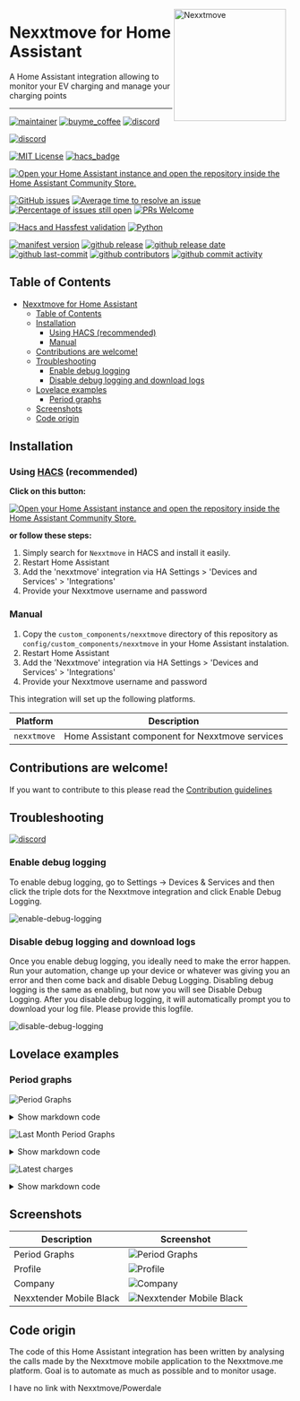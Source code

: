 <img src="https://github.com/geertmeersman/nexxtmove/raw/main/images/brand/logo.png"
     alt="Nexxtmove"
     align="right"
     style="width: 200px;margin-right: 10px;" />

# Nexxtmove for Home Assistant

A Home Assistant integration allowing to monitor your EV charging and manage your charging points

---

<!-- [START BADGES] -->
<!-- Please keep comment here to allow auto update -->

[![maintainer](https://img.shields.io/badge/maintainer-Geert%20Meersman-green?style=for-the-badge&logo=github)](https://github.com/geertmeersman)
[![buyme_coffee](https://img.shields.io/badge/Buy%20me%20an%20Omer-donate-yellow?style=for-the-badge&logo=buymeacoffee)](https://www.buymeacoffee.com/geertmeersman)
[![discord](https://img.shields.io/discord/1094331679327408320?style=for-the-badge&logo=discord)](https://discord.gg/PTpExQJsWA)

[![discord](http://invidget.switchblade.xyz/PTpExQJsWA)](https://discord.gg/PTpExQJsWA)

[![MIT License](https://img.shields.io/github/license/geertmeersman/nexxtmove?style=flat-square)](https://github.com/geertmeersman/nexxtmove/blob/master/LICENSE)
[![hacs_badge](https://img.shields.io/badge/HACS-Default-41BDF5.svg?style=flat-square)](https://github.com/hacs/integration)

[![Open your Home Assistant instance and open the repository inside the Home Assistant Community Store.](https://my.home-assistant.io/badges/hacs_repository.svg?style=flat-square)](https://my.home-assistant.io/redirect/hacs_repository/?owner=geertmeersman&repository=nexxtmove&category=integration)

[![GitHub issues](https://img.shields.io/github/issues/geertmeersman/nexxtmove)](https://github.com/geertmeersman/nexxtmove/issues)
[![Average time to resolve an issue](http://isitmaintained.com/badge/resolution/geertmeersman/nexxtmove.svg)](http://isitmaintained.com/project/geertmeersman/nexxtmove)
[![Percentage of issues still open](http://isitmaintained.com/badge/open/geertmeersman/nexxtmove.svg)](http://isitmaintained.com/project/geertmeersman/nexxtmove)
[![PRs Welcome](https://img.shields.io/badge/PRs-Welcome-brightgreen.svg)](https://github.com/geertmeersman/nexxtmove/pulls)

[![Hacs and Hassfest validation](https://github.com/geertmeersman/nexxtmove/actions/workflows/validate.yml/badge.svg)](https://github.com/geertmeersman/nexxtmove/actions/workflows/validate.yml)
[![Python](https://img.shields.io/badge/Python-FFD43B?logo=python)](https://github.com/geertmeersman/nexxtmove/search?l=python)

[![manifest version](https://img.shields.io/github/manifest-json/v/geertmeersman/nexxtmove/master?filename=custom_components%2Fnexxtmove%2Fmanifest.json)](https://github.com/geertmeersman/nexxtmove)
[![github release](https://img.shields.io/github/v/release/geertmeersman/nexxtmove?logo=github)](https://github.com/geertmeersman/nexxtmove/releases)
[![github release date](https://img.shields.io/github/release-date/geertmeersman/nexxtmove)](https://github.com/geertmeersman/nexxtmove/releases)
[![github last-commit](https://img.shields.io/github/last-commit/geertmeersman/nexxtmove)](https://github.com/geertmeersman/nexxtmove/commits)
[![github contributors](https://img.shields.io/github/contributors/geertmeersman/nexxtmove)](https://github.com/geertmeersman/nexxtmove/graphs/contributors)
[![github commit activity](https://img.shields.io/github/commit-activity/y/geertmeersman/nexxtmove?logo=github)](https://github.com/geertmeersman/nexxtmove/commits/main)

<!-- [END BADGES] -->

## Table of Contents

- [Nexxtmove for Home Assistant](#nexxtmove-for-home-assistant)
  - [Table of Contents](#table-of-contents)
  - [Installation](#installation)
    - [Using HACS (recommended)](#using-hacs-recommended)
    - [Manual](#manual)
  - [Contributions are welcome!](#contributions-are-welcome)
  - [Troubleshooting](#troubleshooting)
    - [Enable debug logging](#enable-debug-logging)
    - [Disable debug logging and download logs](#disable-debug-logging-and-download-logs)
  - [Lovelace examples](#lovelace-examples)
    - [Period graphs](#period-graphs)
  - [Screenshots](#screenshots)
  - [Code origin](#code-origin)

## Installation

### Using [HACS](https://hacs.xyz/) (recommended)

**Click on this button:**

[![Open your Home Assistant instance and open the repository inside the Home Assistant Community Store.](https://my.home-assistant.io/badges/hacs_repository.svg?style=flat-square)](https://my.home-assistant.io/redirect/hacs_repository/?owner=geertmeersman&repository=nexxtmove&category=integration)

**or follow these steps:**

1. Simply search for `Nexxtmove` in HACS and install it easily.
2. Restart Home Assistant
3. Add the 'nexxtmove' integration via HA Settings > 'Devices and Services' > 'Integrations'
4. Provide your Nexxtmove username and password

### Manual

1. Copy the `custom_components/nexxtmove` directory of this repository as `config/custom_components/nexxtmove` in your Home Assistant instalation.
2. Restart Home Assistant
3. Add the 'Nexxtmove' integration via HA Settings > 'Devices and Services' > 'Integrations'
4. Provide your Nexxtmove username and password

This integration will set up the following platforms.

| Platform    | Description                                     |
| ----------- | ----------------------------------------------- |
| `nexxtmove` | Home Assistant component for Nexxtmove services |

## Contributions are welcome!

If you want to contribute to this please read the [Contribution guidelines](CONTRIBUTING.md)

## Troubleshooting

[![discord](http://invidget.switchblade.xyz/PTpExQJsWA)](https://discord.gg/PTpExQJsWA)

### Enable debug logging

To enable debug logging, go to Settings -> Devices & Services and then click the triple dots for the Nexxtmove integration and click Enable Debug Logging.

![enable-debug-logging](https://raw.githubusercontent.com/geertmeersman/nexxtmove/main/images/screenshots/enable-debug-logging.gif)

### Disable debug logging and download logs

Once you enable debug logging, you ideally need to make the error happen. Run your automation, change up your device or whatever was giving you an error and then come back and disable Debug Logging. Disabling debug logging is the same as enabling, but now you will see Disable Debug Logging. After you disable debug logging, it will automatically prompt you to download your log file. Please provide this logfile.

![disable-debug-logging](https://raw.githubusercontent.com/geertmeersman/nexxtmove/main/images/screenshots/disable-debug-logging.gif)

## Lovelace examples

### Period graphs

![Period Graphs](https://github.com/geertmeersman/nexxtmove/raw/main/images/screenshots/period_graphs.png)

<details><summary>Show markdown code</summary>

**Replace &lt;username&gt; by your Nexxtmove username and &lt;deviceid&gt; by your Nexxtmove charging device id**

```
type: custom:config-template-card
variables:
  sensor:
    cost: sensor.nexxtmove_<username>_charging_device_<deviceid>_period_cost
    energy: sensor.nexxtmove_<username>_charging_device_<deviceid>_period_energy
    charges: sensor.nexxtmove_<username>_charging_device_<deviceid>_period_charges
entities:
  - ${sensor.cost}
  - ${sensor.energy}
  - ${sensor.charges}
card:
  type: vertical-stack
  cards:
    - type: custom:apexcharts-card
      apex_config:
        tooltip:
          enabled: true
          followCursor: true
          x:
            show: false
            format: MMMM yyyy
          'y':
            show: true
      graph_span: 1year
      header:
        standard_format: false
        show: true
        show_states: false
        title: ${'Nexxtmove costs for the past year €'}
      now:
        show: true
      series:
        - entity: ${sensor.cost}
          name: Home
          type: column
          color: 73C56C
          show:
            legend_value: false
          float_precision: 2
          data_generator: |
            return entity.attributes.dates.map((day, index) => {
              return [new Date(day), entity.attributes.values[index].home];
            });
        - entity: ${sensor.cost}
          name: Work
          type: column
          color: ff8d00
          show:
            legend_value: false
          float_precision: 2
          data_generator: |
            return entity.attributes.dates.map((day, index) => {
              return [new Date(day), entity.attributes.values[index].work];
            });
        - entity: ${sensor.cost}
          name: Payment
          type: column
          color: 00a8ff
          show:
            legend_value: false
          float_precision: 2
          data_generator: |
            return entity.attributes.dates.map((day, index) => {
              return [new Date(day), entity.attributes.values[index].payment];
            });
        - entity: ${sensor.cost}
          name: Guest
          type: column
          color: d100a0
          show:
            legend_value: false
          float_precision: 2
          data_generator: |
            return entity.attributes.dates.map((day, index) => {
              return [new Date(day), entity.attributes.values[index].guest];
            });
    - type: custom:apexcharts-card
      apex_config:
        tooltip:
          enabled: true
          followCursor: true
          x:
            show: false
            format: MMMM yyyy
          'y':
            show: true
      graph_span: 1year
      header:
        standard_format: false
        show: true
        show_states: false
        title: ${'Nexxtmove energy usage for the past year Wh'}
      now:
        show: true
      series:
        - entity: ${sensor.energy}
          name: Home
          type: column
          color: 73C56C
          show:
            legend_value: false
          float_precision: 2
          data_generator: |
            return entity.attributes.dates.map((day, index) => {
              return [new Date(day), entity.attributes.values[index].home];
            });
        - entity: ${sensor.energy}
          name: Work
          type: column
          color: ff8d00
          show:
            legend_value: false
          float_precision: 2
          data_generator: |
            return entity.attributes.dates.map((day, index) => {
              return [new Date(day), entity.attributes.values[index].work];
            });
        - entity: ${sensor.energy}
          name: Payment
          type: column
          color: 00a8ff
          show:
            legend_value: false
          float_precision: 2
          data_generator: |
            return entity.attributes.dates.map((day, index) => {
              return [new Date(day), entity.attributes.values[index].payment];
            });
        - entity: ${sensor.energy}
          name: Guest
          type: column
          color: d100a0
          show:
            legend_value: false
          float_precision: 2
          data_generator: |
            return entity.attributes.dates.map((day, index) => {
              return [new Date(day), entity.attributes.values[index].guest];
            });
    - type: custom:apexcharts-card
      apex_config:
        tooltip:
          enabled: true
          followCursor: true
          x:
            show: false
            format: MMMM yyyy
          'y':
            show: true
      graph_span: 1year
      header:
        standard_format: false
        show: true
        show_states: false
        title: ${'Nexxtmove charges for the past year \#'}
      now:
        show: true
      series:
        - entity: ${sensor.charges}
          name: Home
          type: column
          color: 73C56C
          show:
            legend_value: false
          float_precision: 2
          data_generator: |
            return entity.attributes.dates.map((day, index) => {
              return [new Date(day), entity.attributes.values[index].home];
            });
        - entity: ${sensor.charges}
          name: Work
          type: column
          color: ff8d00
          show:
            legend_value: false
          float_precision: 2
          data_generator: |
            return entity.attributes.dates.map((day, index) => {
              return [new Date(day), entity.attributes.values[index].work];
            });
        - entity: ${sensor.charges}
          name: Payment
          type: column
          color: 00a8ff
          show:
            legend_value: false
          float_precision: 2
          data_generator: |
            return entity.attributes.dates.map((day, index) => {
              return [new Date(day), entity.attributes.values[index].payment];
            });
        - entity: ${sensor.charges}
          name: Guest
          type: column
          color: d100a0
          show:
            legend_value: false
          float_precision: 2
          data_generator: |
            return entity.attributes.dates.map((day, index) => {
              return [new Date(day), entity.attributes.values[index].guest];
            });

```

</details>

![Last Month Period Graphs](https://github.com/geertmeersman/nexxtmove/raw/main/images/screenshots/lovelace_past_month_consumption.png)

<details><summary>Show markdown code</summary>

**Replace &lt;username&gt; by your Nexxtmove username and &lt;deviceid&gt; by your Nexxtmove charging device id**

```
type: custom:config-template-card
variables:
  sensor:
    cost: sensor.nexxtmove_<username>_charging_device_<deviceid>_month_cost
    energy: sensor.nexxtmove_<username>_charging_device_<deviceid>_month_energy
    charges: sensor.nexxtmove_<username>_charging_device_<deviceid>_month_charges
entities:
  - ${sensor.cost}
  - ${sensor.energy}
  - ${sensor.charges}
card:
  type: vertical-stack
  cards:
    - type: custom:apexcharts-card
      apex_config:
        tooltip:
          enabled: true
          followCursor: true
          x:
            show: false
            format: dd MMMM yyyy
          'y':
            show: true
      graph_span: 1month
      header:
        standard_format: false
        show: true
        show_states: false
        title: ${'Nexxtmove costs for the past month €'}
      now:
        show: true
        label: Today
      series:
        - entity: ${sensor.cost}
          name: Home
          type: column
          color: 73C56C
          show:
            legend_value: false
          float_precision: 2
          data_generator: |
            return entity.attributes.dates.map((day, index) => {
              return [new Date(day), entity.attributes.values[index].home];
            });
    - type: custom:apexcharts-card
      apex_config:
        tooltip:
          enabled: true
          followCursor: true
          x:
            show: false
            format: dd MMMM yyyy
          'y':
            show: true
      graph_span: 1month
      header:
        standard_format: false
        show: true
        show_states: false
        title: ${'Nexxtmove consumption for the past month kWh'}
      now:
        show: true
        label: Today
      series:
        - entity: ${sensor.energy}
          name: Home
          type: column
          color: 73C56C
          show:
            legend_value: false
          float_precision: 2
          data_generator: |
            return entity.attributes.dates.map((day, index) => {
              return [new Date(day), entity.attributes.values[index].home/1000];
            });
    - type: custom:apexcharts-card
      apex_config:
        tooltip:
          enabled: true
          followCursor: true
          x:
            show: false
            format: dd MMMM yyyy
          'y':
            show: true
      graph_span: 1month
      header:
        standard_format: false
        show: true
        show_states: false
        title: ${'Nexxtmove charges for the past month \#'}
      now:
        show: true
        label: Today
      series:
        - entity: ${sensor.charges}
          name: Home
          type: column
          color: 73C56C
          show:
            legend_value: false
          float_precision: 2
          data_generator: |
            return entity.attributes.dates.map((day, index) => {
              return [new Date(day), entity.attributes.values[index].home];
            });

```

</details>

![Latest charges](https://github.com/geertmeersman/nexxtmove/raw/main/images/screenshots/latest_charges.png)

<details><summary>Show markdown code</summary>

**Replace &lt;username&gt; by your Nexxtmove username**

```
type: markdown
content: >
  |Date/Time|Consumption|Cost|Point ID|Building|

  |----:|----:|----:|----:|----:|

  {% for charge in
  states.sensor.nexxtmove_<username>_recent_charges.attributes.charges -%}

  | {{charge.startTimestamp | as_timestamp | timestamp_custom("%d-%m-%Y
  %H:%M")}} |  {{charge.energyConsumedKWh|round(1)}} KWh | € {{charge.costVat |
  round(2)}} | {{charge.chargingPointName}} | {{charge.buildingName}} |

  {% endfor %}
title: Latest charges

```

</details>

## Screenshots

| Description             | Screenshot                                                                                                                     |
| ----------------------- | ------------------------------------------------------------------------------------------------------------------------------ |
| Period Graphs           | ![Period Graphs](https://github.com/geertmeersman/nexxtmove/raw/main/images/screenshots/period_graphs.png)                     |
| Profile                 | ![Profile](https://github.com/geertmeersman/nexxtmove/raw/main/images/screenshots/profile.png)                                 |
| Company                 | ![Company](https://github.com/geertmeersman/nexxtmove/raw/main/images/screenshots/company.png)                                 |
| Nexxtender Mobile Black | ![Nexxtender Mobile Black](https://github.com/geertmeersman/nexxtmove/raw/main/images/screenshots/nexxtender_mobile_black.png) |

## Code origin

The code of this Home Assistant integration has been written by analysing the calls made by the Nexxtmove mobile application to the Nexxtmove.me platform. Goal is to automate as much as possible and to monitor usage.

I have no link with Nexxtmove/Powerdale
